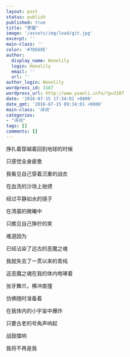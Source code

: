 ```yaml
---
layout: post
status: publish
published: true
title: "梦魇"
image: '/assets/img/load/git.jpg'
excerpt: ''
main-class: ''
color: '#7D669E'
author:
  display_name: Honolily
  login: Honolily
  email: ''
  url: ''
author_login: Honolily
wordpress_id: 3187
wordpress_url: http://www.yuanli.info/?p=3187
date: '2016-07-15 17:34:01 +0800'
date_gmt: '2016-07-15 09:34:01 +0800'
main-class: '诗词'
categories:
- "诗词"
tags: []
comments: []
---
```

挣扎着穿越着回到地球的时候

只感觉全身疲惫

我看见自己穿着沉重的战衣

在血洗的沙场上驰骋

经过平静如水的镜子

在清晨的微曦中

只瞧见自己狰狞的笑

难道因为

已经沾染了远古的恶魔之魂

我就失去了一贯以来的青纯

这恶魔之魂在我的体内咆哮着

张牙舞爪，横冲直撞

仿佛随时准备着

在我体内的小宇宙中爆炸

只要古老的号角声响起

战鼓擂响

我将不再是我
